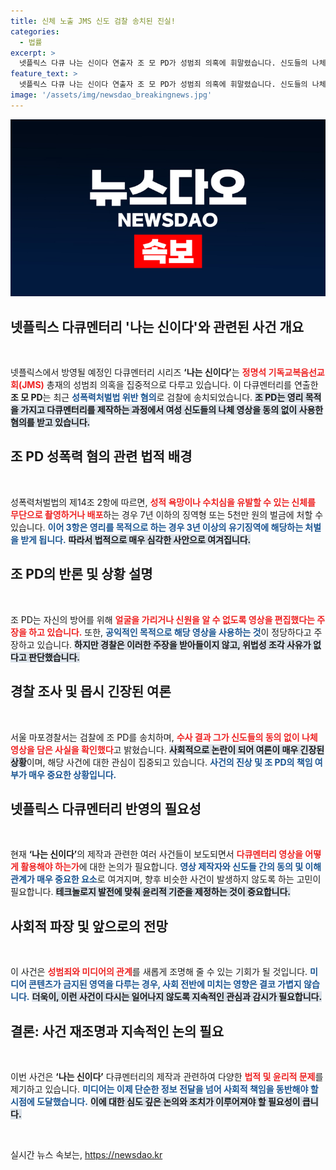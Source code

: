 ```yaml
---
title: 신체 노출 JMS 신도 검찰 송치된 진실!
categories:
  - 법률
excerpt: >
  넷플릭스 다큐 나는 신이다 연출자 조 모 PD가 성범죄 의혹에 휘말렸습니다. 신도들의 나체 영상을 무단으로 촬영해 영리 목적으로 배포한 혐의로 검찰에 송치된 그의 과거가 드러나며 충격이 커지고 있습니다. 클릭하고 더 알아보세요!
feature_text: >
  넷플릭스 다큐 나는 신이다 연출자 조 모 PD가 성범죄 의혹에 휘말렸습니다. 신도들의 나체 영상을 무단으로 촬영해 영리 목적으로 배포한 혐의로 검찰에 송치된 그의 과거가 드러나며 충격이 커지고 있습니다. 클릭하고 더 알아보세요!
image: '/assets/img/newsdao_breakingnews.jpg'
---
```


<p><img src="/assets/img/newsdao_breakingnews.jpg" alt="koreaapp 속보" /></p>

<h2 data-ke-size="size26">넷플릭스 다큐멘터리 '나는 신이다'와 관련된 사건 개요</h2>

<p data-ke-size="size16">&nbsp;</p>

<p>넷플릭스에서 방영될 예정인 다큐멘터리 시리즈 <b>‘나는 신이다’</b>는 <b><span style="color: #ee2323;">정명석 기독교복음선교회(JMS)</span></b> 총재의 성범죄 의혹을 집중적으로 다루고 있습니다. 이 다큐멘터리를 연출한 <b>조 모 PD</b>는 최근 <b><span style="color: #1a5490;">성폭력처벌법 위반 혐의</span></b>로 검찰에 송치되었습니다. <b><span style="background-color: #21538527;">조 PD는 영리 목적을 가지고 다큐멘터리를 제작하는 과정에서 여성 신도들의 나체 영상을 동의 없이 사용한 혐의를 받고 있습니다.</span></b></p></p>

<h2 data-ke-size="size26">조 PD 성폭력 혐의 관련 법적 배경</h2>

<p data-ke-size="size16">&nbsp;</p>

<p>성폭력처벌법의 제14조 2항에 따르면, <b><span style="color: #ee2323;">성적 욕망이나 수치심을 유발할 수 있는 신체를 무단으로 촬영하거나 배포</span></b>하는 경우 7년 이하의 징역형 또는 5천만 원의 벌금에 처할 수 있습니다. <b><span style="color: #1a5490;">이어 3항은 영리를 목적으로 하는 경우 3년 이상의 유기징역에 해당하는 처벌을 받게 됩니다.</span></b> <b><span style="background-color: #21538527;">따라서 법적으로 매우 심각한 사안으로 여겨집니다.</span></b></p></p>

<h2 data-ke-size="size26">조 PD의 반론 및 상황 설명</h2>

<p data-ke-size="size16">&nbsp;</p>

<p>조 PD는 자신의 방어를 위해 <b><span style="color: #ee2323;">얼굴을 가리거나 신원을 알 수 없도록 영상을 편집했다는 주장을 하고 있습니다.</span></b> 또한, <b><span style="color: #1a5490;">공익적인 목적으로 해당 영상을 사용하는 것</span></b>이 정당하다고 주장하고 있습니다. <b><span style="background-color: #21538527;">하지만 경찰은 이러한 주장을 받아들이지 않고, 위법성 조각 사유가 없다고 판단했습니다. </span></b></p></p>

<h2 data-ke-size="size26">경찰 조사 및 몹시 긴장된 여론</h2>

<p data-ke-size="size16">&nbsp;</p>

<p>서울 마포경찰서는 검찰에 조 PD를 송치하며, <b><span style="color: #ee2323;">수사 결과 그가 신도들의 동의 없이 나체 영상을 담은 사실을 확인했다</span></b>고 밝혔습니다. <b><span style="background-color: #21538527;">사회적으로 논란이 되어 여론이 매우 긴장된 상황</span></b>이며, 해당 사건에 대한 관심이 집중되고 있습니다. <b><span style="color: #1a5490;">사건의 진상 및 조 PD의 책임 여부가 매우 중요한 상황입니다.</span></b></p></p>

<h2 data-ke-size="size26">넷플릭스 다큐멘터리 반영의 필요성</h2>

<p data-ke-size="size16">&nbsp;</p>

<p>현재 <b>‘나는 신이다’</b>의 제작과 관련한 여러 사건들이 보도되면서 <b><span style="color: #ee2323;">다큐멘터리 영상을 어떻게 활용해야 하는가</span></b>에 대한 논의가 필요합니다. <b><span style="color: #1a5490;">영상 제작자와 신도들 간의 동의 및 이해관계가 매우 중요한 요소</span></b>로 여겨지며, 향후 비슷한 사건이 발생하지 않도록 하는 고민이 필요합니다. <b><span style="background-color: #21538527;">테크놀로지 발전에 맞춰 윤리적 기준을 제정하는 것이 중요합니다.</span></b></p></p>

<h2 data-ke-size="size26">사회적 파장 및 앞으로의 전망</h2>

<p data-ke-size="size16">&nbsp;</p>

<p>이 사건은 <b><span style="color: #ee2323;">성범죄와 미디어의 관계</span></b>를 새롭게 조명해 줄 수 있는 기회가 될 것입니다. <b><span style="color: #1a5490;">미디어 콘텐츠가 금지된 영역을 다루는 경우, 사회 전반에 미치는 영향은 결코 가볍지 않습니다.</span></b> <b><span style="background-color: #21538527;">더욱이, 이런 사건이 다시는 일어나지 않도록 지속적인 관심과 감시가 필요합니다.</span></b></p></p>

<h2 data-ke-size="size26">결론: 사건 재조명과 지속적인 논의 필요</h2>

<p data-ke-size="size16">&nbsp;</p>

<p>이번 사건은 <b>‘나는 신이다’</b> 다큐멘터리의 제작과 관련하여 다양한 <b><span style="color: #ee2323;">법적 및 윤리적 문제</span></b>를 제기하고 있습니다. <b><span style="color: #1a5490;">미디어는 이제 단순한 정보 전달을 넘어 사회적 책임을 동반해야 할 시점에 도달했습니다.</span></b> <b><span style="background-color: #21538527;">이에 대한 심도 깊은 논의와 조치가 이루어져야 할 필요성이 큽니다.</span></b></p></p>

<p data-ke-size="size16">&nbsp;</p>
실시간 뉴스 속보는, <a href="https://newsdao.kr" rel="dofollow">https://newsdao.kr</a>


